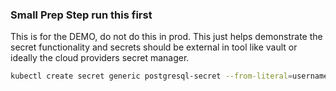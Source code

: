 ### Small Prep Step run this first

This is for the DEMO, do not do this in prod. This just helps demonstrate the secret functionality
and secrets should be external in tool like vault or ideally the cloud providers secret manager.

```bash
kubectl create secret generic postgresql-secret --from-literal=username=adminuser --from-literal=password=password123
```